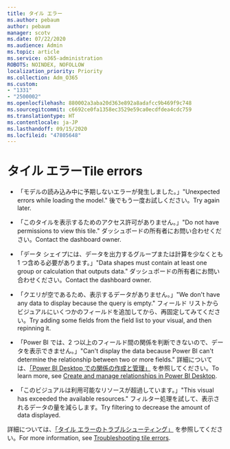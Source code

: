 ```yaml
---
title: タイル エラー
ms.author: pebaum
author: pebaum
manager: scotv
ms.date: 07/22/2020
ms.audience: Admin
ms.topic: article
ms.service: o365-administration
ROBOTS: NOINDEX, NOFOLLOW
localization_priority: Priority
ms.collection: Adm_O365
ms.custom:
- "1331"
- "2500002"
ms.openlocfilehash: 880002a3aba20d363e892a8adafcc9b469f9c748
ms.sourcegitcommit: c6692ce0fa1358ec3529e59ca0ecdfdea4cdc759
ms.translationtype: HT
ms.contentlocale: ja-JP
ms.lasthandoff: 09/15/2020
ms.locfileid: "47805648"
---
```

# <a name="tile-errors"></a><span data-ttu-id="61d56-102">タイル エラー</span><span class="sxs-lookup"><span data-stu-id="61d56-102">Tile errors</span></span>

- <span data-ttu-id="61d56-103">「モデルの読み込み中に予期しないエラーが発生しました。」</span><span class="sxs-lookup"><span data-stu-id="61d56-103">"Unexpected errors while loading the model."</span></span> <span data-ttu-id="61d56-104">後でもう一度お試しください。</span><span class="sxs-lookup"><span data-stu-id="61d56-104">Try again later.</span></span>

- <span data-ttu-id="61d56-105">「このタイルを表示するためのアクセス許可がありません。」</span><span class="sxs-lookup"><span data-stu-id="61d56-105">"Do not have permissions to view this tile."</span></span> <span data-ttu-id="61d56-106">ダッシュボードの所有者にお問い合わせください。</span><span class="sxs-lookup"><span data-stu-id="61d56-106">Contact the dashboard owner.</span></span>

- <span data-ttu-id="61d56-107">「データ シェイプには、データを出力するグループまたは計算を少なくとも 1 つ含める必要があります。」</span><span class="sxs-lookup"><span data-stu-id="61d56-107">"Data shapes must contain at least one group or calculation that outputs data."</span></span> <span data-ttu-id="61d56-108">ダッシュボードの所有者にお問い合わせください。</span><span class="sxs-lookup"><span data-stu-id="61d56-108">Contact the dashboard owner.</span></span>

- <span data-ttu-id="61d56-109">「クエリが空であるため、表示するデータがありません。」</span><span class="sxs-lookup"><span data-stu-id="61d56-109">"We don't have any data to display because the query is empty."</span></span> <span data-ttu-id="61d56-110">フィールド リストからビジュアルにいくつかのフィールドを追加してから、再固定してみてください。</span><span class="sxs-lookup"><span data-stu-id="61d56-110">Try adding some fields from the field list to your visual, and then repinning it.</span></span>

- <span data-ttu-id="61d56-111">「Power BI では、2 つ以上のフィールド間の関係を判断できないので、データを表示できません。」</span><span class="sxs-lookup"><span data-stu-id="61d56-111">"Can't display the data because Power BI can't determine the relationship between two or more fields."</span></span> <span data-ttu-id="61d56-112">詳細については、[「Power BI Desktop での関係の作成と管理」](https://docs.microsoft.com/power-bi/desktop-create-and-manage-relationships) を参照してください。</span><span class="sxs-lookup"><span data-stu-id="61d56-112">To learn more, see [Create and manage relationships in Power BI Desktop](https://docs.microsoft.com/power-bi/desktop-create-and-manage-relationships).</span></span>

- <span data-ttu-id="61d56-113">「このビジュアルは利用可能なリソースが超過しています。」</span><span class="sxs-lookup"><span data-stu-id="61d56-113">"This visual has exceeded the available resources."</span></span> <span data-ttu-id="61d56-114">フィルター処理を試して、表示されるデータの量を減らします。</span><span class="sxs-lookup"><span data-stu-id="61d56-114">Try filtering to decrease the amount of data displayed.</span></span>

<span data-ttu-id="61d56-115">詳細については、[「タイル エラーのトラブルシューティング」](https://docs.microsoft.com/power-bi/refresh-troubleshooting-tile-errors) を参照してください。</span><span class="sxs-lookup"><span data-stu-id="61d56-115">For more information, see [Troubleshooting tile errors](https://docs.microsoft.com/power-bi/refresh-troubleshooting-tile-errors).</span></span>